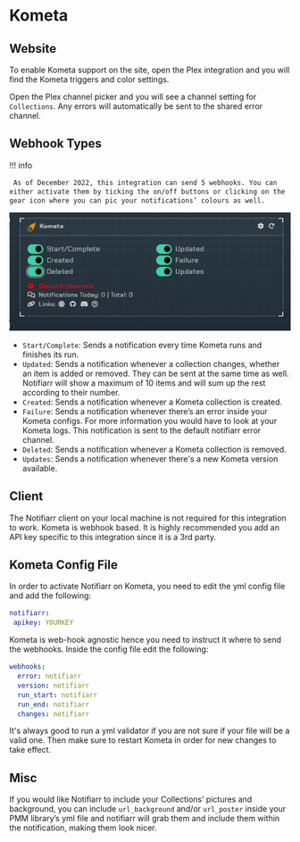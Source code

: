 # Kometa

## Website

To enable Kometa support on the site, open the Plex integration and you will find the Kometa triggers and color settings.

Open the Plex channel picker and you will see a channel setting for `Collections`. Any errors will automatically be sent to the shared error channel.

## Webhook Types

!!! info

     As of December 2022, this integration can send 5 webhooks. You can either activate them by ticking the on/off buttons or clicking on the gear icon where you can pic your notifications’ colours as well.

![notifiarr_pmm_toggles.png](../../assets/screenshots/integrations/plexmetamanger/notifiarr_pmm_toggles.png)

- `Start/Complete`: Sends a notification every time Kometa runs and finishes its run.
- `Updated`: Sends a notification whenever a collection changes, whether an item is added or removed. They can be sent at the same time as well. Notifiarr will show a maximum of 10 items and will sum up the rest according to their number.
- `Created`: Sends a notification whenever a Kometa collection is created.
- `Failure`: Sends a notification whenever there’s an error inside your Kometa configs. For more information you would have to look at your Kometa logs. This notification is sent to the default notifiarr error channel.
- `Deleted`: Sends a notification whenever a Kometa collection is removed.
- `Updates`: Sends a notification whenever there's a new Kometa version available.

## Client

The Notifiarr client on your local machine is not required for this integration to work. Kometa is webhook based.  It is highly recommended you add an API key specific to this integration since it is a 3rd party.

## Kometa Config File

In order to activate Notifiarr on Kometa, you need to edit the yml config file and add the following:

```yml
notifiarr:
 apikey: YOURKEY
```

Kometa is web-hook agnostic hence you need to instruct it where to send the webhooks. Inside the config file edit the following:


```yml
webhooks:
  error: notifiarr
  version: notifiarr
  run_start: notifiarr
  run_end: notifiarr
  changes: notifiarr
```

It's always good to run a yml validator if you are not sure if your file will be a valid one. Then make sure to restart Kometa in order for new changes to take effect.

## Misc

If you would like Notifiarr to include your Collections’ pictures and background, you can include `url_background` and/or `url_poster` inside your PMM library’s yml file and notifiarr will grab them and include them within the notification, making them look nicer.
